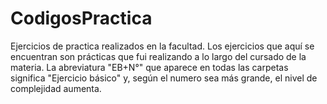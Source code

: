 # CodigosPractica
Ejercicios de practica realizados en la facultad.
Los ejercicios que aquí se encuentran son prácticas que fui realizando a lo largo del cursado de la materia.
La abreviatura "EB+N°" que aparece en todas las carpetas significa "Ejercicio básico" y, según el numero sea más grande, el nivel de complejidad aumenta.
